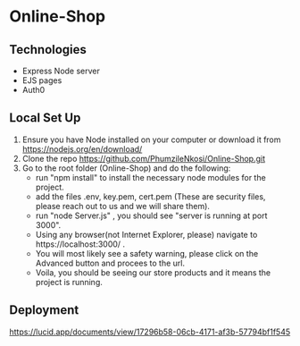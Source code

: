 # Online-Shop

## Technologies
- Express Node server
- EJS pages
- Auth0

## Local Set Up
1. Ensure you have Node installed on your computer or download it from https://nodejs.org/en/download/
2. Clone the repo https://github.com/PhumzileNkosi/Online-Shop.git 
3. Go to the root folder (Online-Shop) and do the following:
   - run "npm install" to install the necessary node modules for the project.
   - add the files .env, key.pem, cert.pem (These are security files, please reach out to us and we will share them).
   - run "node Server.js" , you should see "server is running at port 3000".
   - Using any browser(not Internet Explorer, please) navigate to https://localhost:3000/ .
   - You will most likely see a safety warning, please click on the Advanced button and procees to the url.
   - Voila, you should be seeing our store products and it means the project is running.
## Deployment 
https://lucid.app/documents/view/17296b58-06cb-4171-af3b-57794bf1f545
